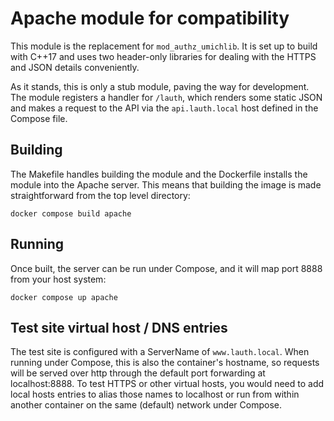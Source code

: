 # Apache module for compatibility

This module is the replacement for `mod_authz_umichlib`. It is set up to
build with C++17 and uses two header-only libraries for dealing with the
HTTPS and JSON details conveniently.

As it stands, this is only a stub module, paving the way for development.
The module registers a handler for `/lauth`, which renders some static JSON
and makes a request to the API via the `api.lauth.local` host defined in
the Compose file.

## Building

The Makefile handles building the module and the Dockerfile installs the
module into the Apache server. This means that building the image is made
straightforward from the top level directory:

```
docker compose build apache
```

## Running

Once built, the server can be run under Compose, and it will map port 8888
from your host system:

```
docker compose up apache
```

## Test site virtual host / DNS entries

The test site is configured with a ServerName of `www.lauth.local`. When
running under Compose, this is also the container's hostname, so requests will
be served over http through the default port forwarding at localhost:8888. To
test HTTPS or other virtual hosts, you would need to add local hosts entries to
alias those names to localhost or run from within another container on the same
(default) network under Compose.
